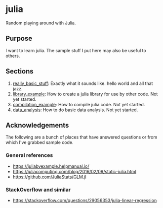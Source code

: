 # julia

Random playing around with Julia.

## Purpose

I want to learn julia.  The sample stuff I put here may also be useful to others.

## Sections

1. [really_basic_stuff](really_basic_stuff/): Exactly what it sounds like.  hello world and all that jazz.
2. [library_example](library_example/): How to create a julia library for use by other code.  Not yet started.
3. [compilation_example](compilation_example/): How to compile julia code.  Not yet started.
4. [data_analysis](data_analysis/): How to do basic data analysis.  Not yet started.

## Acknowledgements

The following are a bunch of places that have answered questions or from which I've grabbed sample code.

### General references

- https://juliabyexample.helpmanual.io/
- https://juliacomputing.com/blog/2016/02/09/static-julia.html
- https://github.com/JuliaStats/GLM.jl

### StackOverflow and similar

- https://stackoverflow.com/questions/29056353/julia-linear-regression
